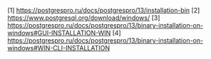 [1] https://postgrespro.ru/docs/postgrespro/13/installation-bin
[2] https://www.postgresql.org/download/windows/
[3] https://postgrespro.ru/docs/postgrespro/13/binary-installation-on-windows#GUI-INSTALLATION-WIN
[4] https://postgrespro.ru/docs/postgrespro/13/binary-installation-on-windows#WIN-CLI-INSTALLATION
